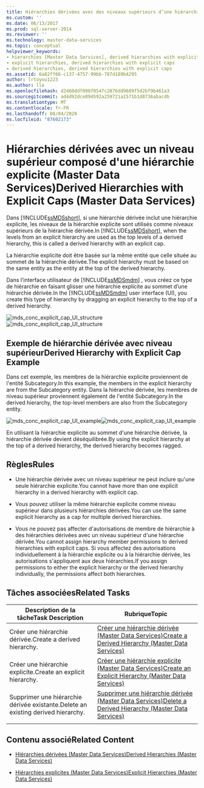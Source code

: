 ```yaml
---
title: Hiérarchies dérivées avec des niveaux supérieurs d’une hiérarchie dérivée (Master Data Services) | Microsoft Docs
ms.custom: ''
ms.date: 06/13/2017
ms.prod: sql-server-2014
ms.reviewer: ''
ms.technology: master-data-services
ms.topic: conceptual
helpviewer_keywords:
- hierarchies [Master Data Services], derived hierarchies with explicit caps
- explicit hierarchies, derived hierarchies with explicit caps
- derived hierarchies, derived hierarchies with explicit caps
ms.assetid: 6a82ff66-c137-4757-99bb-787d189b4295
author: lrtoyou1223
ms.author: lle
ms.openlocfilehash: d2460ddf098f0547c2876dd9689f5d2bf9b461a3
ms.sourcegitcommit: ad4d92dce894592a259721a1571b1d8736abacdb
ms.translationtype: MT
ms.contentlocale: fr-FR
ms.lasthandoff: 08/04/2020
ms.locfileid: "87602173"
---
```

# <a name="derived-hierarchies-with-explicit-caps-master-data-services"></a><span data-ttu-id="aa58c-102">Hiérarchies dérivées avec un niveau supérieur composé d'une hiérarchie explicite (Master Data Services)</span><span class="sxs-lookup"><span data-stu-id="aa58c-102">Derived Hierarchies with Explicit Caps (Master Data Services)</span></span>
  <span data-ttu-id="aa58c-103">Dans [!INCLUDE[ssMDSshort](../includes/ssmdsshort-md.md)], si une hiérarchie dérivée inclut une hiérarchie explicite, les niveaux de la hiérarchie explicite sont utilisés comme niveaux supérieurs de la hiérarchie dérivée.</span><span class="sxs-lookup"><span data-stu-id="aa58c-103">In [!INCLUDE[ssMDSshort](../includes/ssmdsshort-md.md)], when the levels from an explicit hierarchy are used as the top levels of a derived hierarchy, this is called a derived hierarchy with an explicit cap.</span></span>

 <span data-ttu-id="aa58c-104">La hiérarchie explicite doit être basée sur la même entité que celle située au sommet de la hiérarchie dérivée.</span><span class="sxs-lookup"><span data-stu-id="aa58c-104">The explicit hierarchy must be based on the same entity as the entity at the top of the derived hierarchy.</span></span>

 <span data-ttu-id="aa58c-105">Dans l’interface utilisateur de [!INCLUDE[ssMDSmdm](../includes/ssmdsmdm-md.md)] , vous créez ce type de hiérarchie en faisant glisser une hiérarchie explicite au sommet d’une hiérarchie dérivée.</span><span class="sxs-lookup"><span data-stu-id="aa58c-105">In the [!INCLUDE[ssMDSmdm](../includes/ssmdsmdm-md.md)] user interface (UI), you create this type of hierarchy by dragging an explicit hierarchy to the top of a derived hierarchy.</span></span>

 <span data-ttu-id="aa58c-106">![mds_conc_explicit_cap_UI_structure](../../2014/master-data-services/media/mds-conc-explicit-cap-ui-structure.gif "mds_conc_explicit_cap_UI_structure")</span><span class="sxs-lookup"><span data-stu-id="aa58c-106">![mds_conc_explicit_cap_UI_structure](../../2014/master-data-services/media/mds-conc-explicit-cap-ui-structure.gif "mds_conc_explicit_cap_UI_structure")</span></span>

## <a name="derived-hierarchy-with-explicit-cap-example"></a><span data-ttu-id="aa58c-107">Exemple de hiérarchie dérivée avec niveau supérieur</span><span class="sxs-lookup"><span data-stu-id="aa58c-107">Derived Hierarchy with Explicit Cap Example</span></span>
 <span data-ttu-id="aa58c-108">Dans cet exemple, les membres de la hiérarchie explicite proviennent de l'entité Subcategory.</span><span class="sxs-lookup"><span data-stu-id="aa58c-108">In this example, the members in the explicit hierarchy are from the Subcategory entity.</span></span> <span data-ttu-id="aa58c-109">Dans la hiérarchie dérivée, les membres de niveau supérieur proviennent également de l'entité Subcategory.</span><span class="sxs-lookup"><span data-stu-id="aa58c-109">In the derived hierarchy, the top-level members are also from the Subcategory entity.</span></span>

 <span data-ttu-id="aa58c-110">![mds_conc_explicit_cap_UI_example](../../2014/master-data-services/media/mds-conc-explicit-cap-ui-example.gif "mds_conc_explicit_cap_UI_example")</span><span class="sxs-lookup"><span data-stu-id="aa58c-110">![mds_conc_explicit_cap_UI_example](../../2014/master-data-services/media/mds-conc-explicit-cap-ui-example.gif "mds_conc_explicit_cap_UI_example")</span></span>

 <span data-ttu-id="aa58c-111">En utilisant la hiérarchie explicite au sommet d'une hiérarchie dérivée, la hiérarchie dérivée devient déséquilibrée.</span><span class="sxs-lookup"><span data-stu-id="aa58c-111">By using the explicit hierarchy at the top of a derived hierarchy, the derived hierarchy becomes ragged.</span></span>

## <a name="rules"></a><span data-ttu-id="aa58c-112">Règles</span><span class="sxs-lookup"><span data-stu-id="aa58c-112">Rules</span></span>

-   <span data-ttu-id="aa58c-113">Une hiérarchie dérivée avec un niveau supérieur ne peut inclure qu'une seule hiérarchie explicite.</span><span class="sxs-lookup"><span data-stu-id="aa58c-113">You cannot have more than one explicit hierarchy in a derived hierarchy with explicit cap.</span></span>

-   <span data-ttu-id="aa58c-114">Vous pouvez utiliser la même hiérarchie explicite comme niveau supérieur dans plusieurs hiérarchies dérivées.</span><span class="sxs-lookup"><span data-stu-id="aa58c-114">You can use the same explicit hierarchy as a cap for multiple derived hierarchies.</span></span>

-   <span data-ttu-id="aa58c-115">Vous ne pouvez pas affecter d'autorisations de membre de hiérarchie à des hiérarchies dérivées avec un niveau supérieur d'une hiérarchie dérivée.</span><span class="sxs-lookup"><span data-stu-id="aa58c-115">You cannot assign hierarchy member permissions to derived hierarchies with explicit caps.</span></span> <span data-ttu-id="aa58c-116">Si vous affectez des autorisations individuellement à la hiérarchie explicite ou à la hiérarchie dérivée, les autorisations s'appliquent aux deux hiérarchies.</span><span class="sxs-lookup"><span data-stu-id="aa58c-116">If you assign permissions to either the explicit hierarchy or the derived hierarchy individually, the permissions affect both hierarchies.</span></span>

## <a name="related-tasks"></a><span data-ttu-id="aa58c-117">Tâches associées</span><span class="sxs-lookup"><span data-stu-id="aa58c-117">Related Tasks</span></span>

|<span data-ttu-id="aa58c-118">Description de la tâche</span><span class="sxs-lookup"><span data-stu-id="aa58c-118">Task Description</span></span>|<span data-ttu-id="aa58c-119">Rubrique</span><span class="sxs-lookup"><span data-stu-id="aa58c-119">Topic</span></span>|
|----------------------|-----------|
|<span data-ttu-id="aa58c-120">Créer une hiérarchie dérivée.</span><span class="sxs-lookup"><span data-stu-id="aa58c-120">Create a derived hierarchy.</span></span>|[<span data-ttu-id="aa58c-121">Créer une hiérarchie dérivée &#40;Master Data Services&#41;</span><span class="sxs-lookup"><span data-stu-id="aa58c-121">Create a Derived Hierarchy &#40;Master Data Services&#41;</span></span>](create-a-derived-hierarchy-master-data-services.md)|
|<span data-ttu-id="aa58c-122">Créer une hiérarchie explicite.</span><span class="sxs-lookup"><span data-stu-id="aa58c-122">Create an explicit hierarchy.</span></span>|[<span data-ttu-id="aa58c-123">Créer une hiérarchie explicite &#40;Master Data Services&#41;</span><span class="sxs-lookup"><span data-stu-id="aa58c-123">Create an Explicit Hierarchy &#40;Master Data Services&#41;</span></span>](../../2014/master-data-services/create-an-explicit-hierarchy-master-data-services.md)|
|<span data-ttu-id="aa58c-124">Supprimer une hiérarchie dérivée existante.</span><span class="sxs-lookup"><span data-stu-id="aa58c-124">Delete an existing derived hierarchy.</span></span>|[<span data-ttu-id="aa58c-125">Supprimer une hiérarchie dérivée &#40;Master Data Services&#41;</span><span class="sxs-lookup"><span data-stu-id="aa58c-125">Delete a Derived Hierarchy &#40;Master Data Services&#41;</span></span>](../../2014/master-data-services/delete-a-derived-hierarchy-master-data-services.md)|
|||

## <a name="related-content"></a><span data-ttu-id="aa58c-126">Contenu associé</span><span class="sxs-lookup"><span data-stu-id="aa58c-126">Related Content</span></span>

-   [<span data-ttu-id="aa58c-127">Hiérarchies dérivées &#40;Master Data Services&#41;</span><span class="sxs-lookup"><span data-stu-id="aa58c-127">Derived Hierarchies &#40;Master Data Services&#41;</span></span>](../../2014/master-data-services/derived-hierarchies-master-data-services.md)

-   [<span data-ttu-id="aa58c-128">Hiérarchies explicites &#40;Master Data Services&#41;</span><span class="sxs-lookup"><span data-stu-id="aa58c-128">Explicit Hierarchies &#40;Master Data Services&#41;</span></span>](../../2014/master-data-services/explicit-hierarchies-master-data-services.md)


